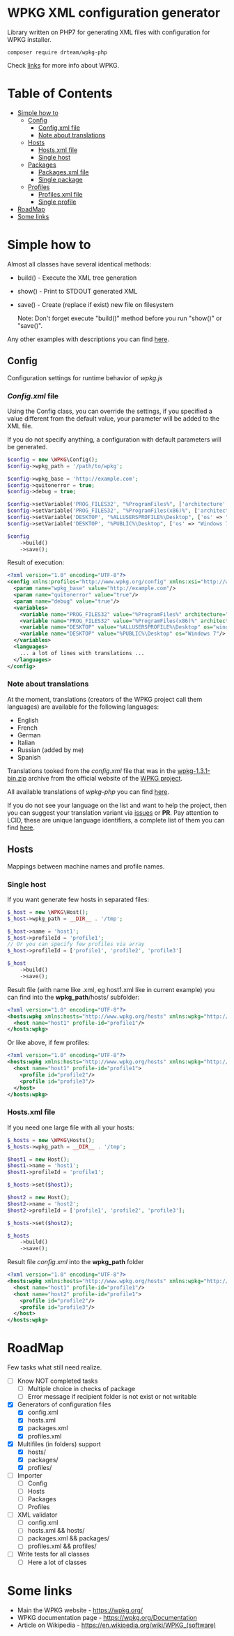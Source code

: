 # WPKG XML configuration generator

Library written on PHP7 for generating XML files with configuration for WPKG installer.

    composer require drteam/wpkg-php

Check [links](#some-links) for more info about WPKG.

# Table of Contents

- [Simple how to](#simple-how-to)
    - [Config](#config)
        - [Config.xml file](#configxml-file)
        - [Note about translations](#note-about-translations)
    - [Hosts](#hosts)
        - [Hosts.xml file](#hostsxml-file)
        - [Single host](#single-host)
    - [Packages](#packages)
        - [Packages.xml file](#packagesxml-file)
        - [Single package](#single-package)
    - [Profiles](#packages)
        - [Profiles.xml file](#profilesxml-file)
        - [Single profile](#single-profile)
- [RoadMap](#roadmap)
- [Some links](#some-links)

# Simple how to

Almost all classes have several identical methods:

* build() - Execute the XML tree generation
* show() - Print to STDOUT generated XML
* save() - Create (replace if exist) new file on filesystem


    Note: Don't forget execute "build()" method before you run "show()" or "save()".

Any other examples with descriptions you can find [here](extra).

## Config

Configuration settings for runtime behavior of *wpkg.js*

### *Config.xml* file

Using the Config class, you can override the settings, if you specified
a value different from the default value, your parameter will be added
to the XML file.

If you do not specify anything, a configuration with default parameters
will be generated.

```php
$config = new \WPKG\Config();
$config->wpkg_path = '/path/to/wpkg';

$config->wpkg_base = 'http://example.com';
$config->quitonerror = true;
$config->debug = true;

$config->setVariable('PROG_FILES32', "%ProgramFiles%", ['architecture' => "x86"]);
$config->setVariable('PROG_FILES32', "%ProgramFiles(x86)%", ['architecture' => "x64"]);
$config->setVariable('DESKTOP', "%ALLUSERSPROFILE%\Desktop", ['os' => "windows xp"]);
$config->setVariable('DESKTOP', "%PUBLIC%\Desktop", ['os' => "Windows 7"]);

$config
    ->build()
    ->save();
```

Result of execution:

```xml
<?xml version="1.0" encoding="UTF-8"?>
<config xmlns:profiles="http://www.wpkg.org/config" xmlns:xsi="http://www.w3.org/2001/XMLSchema-instance" xsi:schemaLocation="http://www.wpkg.org/config xsd/config.xsd">
  <param name="wpkg_base" value="http://example.com"/>
  <param name="quitonerror" value="true"/>
  <param name="debug" value="true"/>
  <variables>
    <variable name="PROG_FILES32" value="%ProgramFiles%" architecture="x86"/>
    <variable name="PROG_FILES32" value="%ProgramFiles(x86)%" architecture="x64"/>
    <variable name="DESKTOP" value="%ALLUSERSPROFILE%\Desktop" os="windows xp"/>
    <variable name="DESKTOP" value="%PUBLIC%\Desktop" os="Windows 7"/>
  </variables>
  <languages>
    ... a lot of lines with translations ...
  </languages>
</config>
```

### Note about translations

At the moment, translations (creators of the WPKG project call them languages) are available for the following languages:

* English
* French
* German
* Italian
* Russian (added by me)
* Spanish

Translations tooked from the *config.xml* file that was in the [wpkg-1.3.1-bin.zip](http://wpkg.org/files/stable/1.3.x/wpkg-1.3.1-bin.zip)
archive from the official website of the [WPKG project](https://wpkg.org/Download).

All available translations of *wpkg-php* you can find [here](src/Languages).

If you do not see your language on the list and want to help the project, then you
can suggest your translation variant via [issues](https://github.com/DrTeamRocks/wpkg-php/issues) or **PR**.
Pay attention to LCID, these are unique language identifiers, a complete list
of them you can find [here](http://www.microsoft.com/globaldev/reference/lcid-all.mspx).

## Hosts

Mappings between machine names and profile names.

### Single host

If you want generate few hosts in separated files:

```php
$_host = new \WPKG\Host();
$_host->wpkg_path = __DIR__ . '/tmp';

$_host->name = 'host1';
$_host->profileId = 'profile1';
// Or you can specify few profiles via array
$_host->profileId = ['profile1', 'profile2', 'profile3']

$_host
    ->build()
    ->save();
```

Result file (with name like <name>.xml, eg host1.xml like in current example) you can find into the **wpkg_path**/hosts/ subfolder:

```xml
<?xml version="1.0" encoding="UTF-8"?>
<hosts:wpkg xmlns:hosts="http://www.wpkg.org/hosts" xmlns:wpkg="http://www.wpkg.org/wpkg" xmlns:xsi="http://www.w3.org/2001/XMLSchema-instance" xsi:schemaLocation="http://www.wpkg.org/hosts xsd/hosts.xsd">
  <host name="host1" profile-id="profile1"/>
</hosts:wpkg>
```

Or like above, if few profiles:

```xml
<?xml version="1.0" encoding="UTF-8"?>
<hosts:wpkg xmlns:hosts="http://www.wpkg.org/hosts" xmlns:wpkg="http://www.wpkg.org/wpkg" xmlns:xsi="http://www.w3.org/2001/XMLSchema-instance" xsi:schemaLocation="http://www.wpkg.org/hosts xsd/hosts.xsd">
  <host name="host1" profile-id="profile1">
    <profile id="profile2"/>
    <profile id="profile3"/>
  </host>
</hosts:wpkg>
```

### Hosts.xml file

If you need one large file with all your hosts:

```php
$_hosts = new \WPKG\Hosts();
$_hosts->wpkg_path = __DIR__ . '/tmp';

$host1 = new Host();
$host1->name = 'host1';
$host1->profileId = 'profile1';

$_hosts->set($host1);

$host2 = new Host();
$host2->name = 'host2';
$host2->profileId = ['profile1', 'profile2', 'profile3'];

$_hosts->set($host2);

$_hosts
    ->build()
    ->save();
```

Result file *config.xml* into the **wpkg_path** folder

```xml
<?xml version="1.0" encoding="UTF-8"?>
<hosts:wpkg xmlns:hosts="http://www.wpkg.org/hosts" xmlns:wpkg="http://www.wpkg.org/wpkg" xmlns:xsi="http://www.w3.org/2001/XMLSchema-instance" xsi:schemaLocation="http://www.wpkg.org/hosts xsd/hosts.xsd">
  <host name="host1" profile-id="profile1"/>
  <host name="host2" profile-id="profile1">
    <profile id="profile2"/>
    <profile id="profile3"/>
  </host>
</hosts:wpkg>
```

# RoadMap

Few tasks what still need realize.

* [ ] Know NOT completed tasks
    * [ ] Multiple choice in checks of package
    * [ ] Error message if recipient folder is not exist or not writable
* [x] Generators of configuration files
    * [x] config.xml
    * [x] hosts.xml
    * [x] packages.xml
    * [x] profiles.xml
* [x] Multifiles (in folders) support
    * [x] hosts/
    * [x] packages/
    * [x] profiles/
* [ ] Importer
    * [ ] Config
    * [ ] Hosts
    * [ ] Packages
    * [ ] Profiles
* [ ] XML validator
    * [ ] config.xml
    * [ ] hosts.xml && hosts/
    * [ ] packages.xml && packages/
    * [ ] profiles.xml && profiles/
* [ ] Write tests for all classes
    * [ ] Here a lot of classes

# Some links

* Main the WPKG website - https://wpkg.org/
* WPKG documentation page - https://wpkg.org/Documentation
* Article on Wikipedia - https://en.wikipedia.org/wiki/WPKG_(software)
